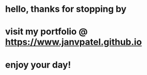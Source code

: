# hello, thanks for stopping by
# visit my portfolio @ https://www.janvpatel.github.io
# enjoy your day!
